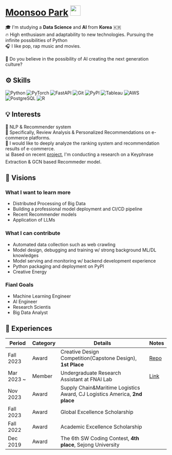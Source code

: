 <h1 align="left"><a href="https://www.linkedin.com/in/moonsoo-park/" target="_blank">Moonsoo Park</a> <img
src="https://github.com/blackcater/blackcater/raw/main/images/Hi.gif" height="32" /></h1>
<!-- <br /> -->

<!--  <h2>👤 Welcome!! </h2> -->
<p>
🎓 I'm studying a <b>Data Science</b> and <b>AI</b> from <b>Korea</b> 🇰🇷 </br> 
🔥 High enthusiasm and adaptability to new technologies. Pursuing the infinite possibilities of Python </br>
🎧 I like pop, rap music and movies. </br></br>
🦾 Do you believe in the possibility of AI creating the next generation culture?

<!-- 🎧 I like classical, pop, rap music and movies </br>
🤩 Intereseted in the changes by AI developments such as LLMs in the development of culture, so much Fun! </br>
</p> -->
<!-- <hr> -->


<h2>⚙️ Skills</h2>
<p>
  <img alt="Python" src="https://img.shields.io/badge/-Python-%233776AB?style=flat-square&logo=python&logoColor=white" />
  <img alt="PyTorch" src="https://img.shields.io/badge/-PyTorch-%23EE4C2C?style=flat-square&logo=pytorch&logoColor=white" />
  <img alt="FastAPI" src="https://img.shields.io/badge/-FastAPI-%23009688?style=flat-square&logo=fastapi&logoColor=white" />
  <img alt="Git" src="https://img.shields.io/badge/-Git-%23F05032?style=flat-square&logo=git&logoColor=white" />
  <img alt="PyPI" src="https://img.shields.io/badge/-PyPI-%233775A9?style=flat-square&logo=PyPI&logoColor=white" />
  <img alt="Tableau" src="https://img.shields.io/badge/-Tableau-%23E97627?style=flat-square&logo=tableau&logoColor=white" />
  <img alt="AWS" src="https://img.shields.io/badge/-AWS-%23232F3E?style=flat-square&logo=amazonwebservices&logoColor=white" />
  <img alt="PostgreSQL" src="https://img.shields.io/badge/-PostgreSQL-%234169E1?style=flat-square&logo=postgresql&logoColor=white" />
  <img alt="R" src="https://img.shields.io/badge/-R-%23276DC3?style=flat-square&logo=R&logoColor=white" />
</p>




<h2>💡 Interests</h2>
<p>
  📖 NLP & Recommender system </br>
  🎯 Specifically, Review Analysis & Personalized Recommendations on e-commerce platforms. </br>
  🔎 I would like to deeply analyze the ranking system and recommendation results of e-commerce. </br>
  📊 Based on recent <a href="https://github.com/SJU-Capstone-DS-DayOne/Model" target="_blank">project</a>, I'm conducting a research on a Keyphrase Extraction & GCN based Recommeder model.
</p>

<h2>🚀 Visions</h2>
<h3> What I want to learn more </h3>

+ Distributed Processing of Big Data
+ Building a professional model deployment and CI/CD pipeline
+ Recent Recommender models
+ Application of LLMs

<h3> What I can contribute </h3>

+ Automated data collection such as web crawling
+ Model design, debugging and training w/ strong background ML/DL knowledges
+ Model serving and monitoring w/ backend development experience
+ Python packaging and deployment on PyPI
+ Creative Energy

<h3> Fianl Goals </h3>

+ Machine Learning Engineer
+ AI Engineer
+ Research Scientis
+ Big Data Analyst

<h2>📌 Experiences </h2>

|Period|Category|Details|Notes|
|------|---|---|---|
|Fall 2023|Award|Creative Design Competition(Capstone Design), **1st Place**|[Repo](https://github.com/SJU-Capstone-DS-DayOne/Model)|
|Mar 2023 ~|Member|Undergraduate Research Assistant at FNAI Lab|[Link](https://sites.google.com/view/fnailab)|
|Nov 2023|Award|Supply Chain&Maritime Logistics Award, CJ Logistics America, **2nd place**||
|Fall 2023|Award|Global Excellence Scholarship||
|Fall 2022|Award|Academic Excellence Scholarship||
|Dec 2019|Award|The 6th SW Coding Contest, **4th place**, Sejong University||

<!--
**m0onsoo/m0onsoo** is a ✨ _special_ ✨ repository because its `README.md` (this file) appears on your GitHub profile.

Here are some ideas to get you started:

- 🔭 I’m currently working on ...
- 🌱 I’m currently learning ...
- 👯 I’m looking to collaborate on ...
- 🤔 I’m looking for help with ...
- 💬 Ask me about ...
- 📫 How to reach me: ...
- 😄 Pronouns: ...
- ⚡ Fun fact: ...
-->
